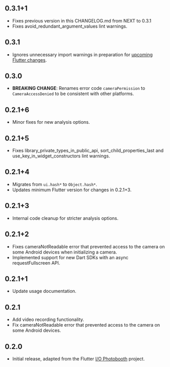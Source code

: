 ## 0.3.1+1

* Fixes previous version in this CHANGELOG.md from NEXT to 0.3.1
* Fixes avoid_redundant_argument_values lint warnings.

## 0.3.1

* Ignores unnecessary import warnings in preparation for [upcoming Flutter changes](https://github.com/flutter/flutter/pull/106316).

## 0.3.0

* **BREAKING CHANGE**: Renames error code `cameraPermission` to `CameraAccessDenied` to be consistent with other platforms.

## 0.2.1+6

* Minor fixes for new analysis options.

## 0.2.1+5

* Fixes library_private_types_in_public_api, sort_child_properties_last and use_key_in_widget_constructors
  lint warnings.

## 0.2.1+4

* Migrates from `ui.hash*` to `Object.hash*`.
* Updates minimum Flutter version for changes in 0.2.1+3.

## 0.2.1+3

* Internal code cleanup for stricter analysis options.

## 0.2.1+2

* Fixes cameraNotReadable error that prevented access to the camera on some Android devices when initializing a camera.
* Implemented support for new Dart SDKs with an async requestFullscreen API.

## 0.2.1+1

* Update usage documentation.

## 0.2.1

* Add video recording functionality.
* Fix cameraNotReadable error that prevented access to the camera on some Android devices.

## 0.2.0

* Initial release, adapted from the Flutter [I/O Photobooth](https://photobooth.flutter.dev/) project.
